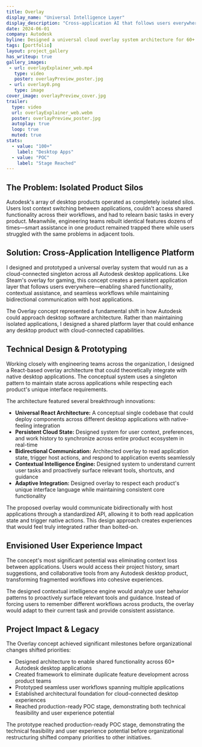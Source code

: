```yaml
---
title: Overlay
display_name: "Universal Intelligence Layer"
display_description: "Cross-application AI that follows users everywhere they create"
date: 2024-06-01
company: Autodesk
byline: Designed a universal cloud overlay system architecture for 60+ Autodesk desktop applications—creating a shared platform layer concept that reached production-ready POC stage
tags: [portfolio]
layout: project_gallery
has_writeup: true
gallery_images:
 - url: overlayExplainer_web.mp4
   type: video
   poster: overlayPreview_poster.jpg
 - url: overlay0.png
   type: image
cover_image: overlayPreview_cover.jpg
trailer:
  type: video
  url: overlayExplainer_web.webm
  poster: overlayPreview_poster.jpg
  autoplay: true
  loop: true
  muted: true
stats:
  - value: "100+"
    label: "Desktop Apps"
  - value: "POC"
    label: "Stage Reached"
---
```


## The Problem: Isolated Product Silos

Autodesk's array of desktop products operated as completely isolated silos. Users lost context switching between applications, couldn't access shared functionality across their workflows, and had to relearn basic tasks in every product. Meanwhile, engineering teams rebuilt identical features dozens of times—smart assistance in one product remained trapped there while users struggled with the same problems in adjacent tools.

## Solution: Cross-Application Intelligence Platform

I designed and prototyped a universal overlay system that would run as a cloud-connected singleton across all Autodesk desktop applications. Like Steam's overlay for gaming, this concept creates a persistent application layer that follows users everywhere—enabling shared functionality, contextual assistance, and seamless workflows while maintaining bidirectional communication with host applications.

The Overlay concept represented a fundamental shift in how Autodesk could approach desktop software architecture. Rather than maintaining isolated applications, I designed a shared platform layer that could enhance any desktop product with cloud-connected capabilities.

## Technical Design & Prototyping

Working closely with engineering teams across the organization, I designed a React-based overlay architecture that could theoretically integrate with native desktop applications. The conceptual system uses a singleton pattern to maintain state across applications while respecting each product's unique interface requirements.

The architecture featured several breakthrough innovations:

- **Universal React Architecture:** A conceptual single codebase that could deploy components across different desktop applications with native-feeling integration
- **Persistent Cloud State:** Designed system for user context, preferences, and work history to synchronize across entire product ecosystem in real-time
- **Bidirectional Communication:** Architected overlay to read application state, trigger host actions, and respond to application events seamlessly
- **Contextual Intelligence Engine:** Designed system to understand current user tasks and proactively surface relevant tools, shortcuts, and guidance
- **Adaptive Integration:** Designed overlay to respect each product's unique interface language while maintaining consistent core functionality

The proposed overlay would communicate bidirectionally with host applications through a standardized API, allowing it to both read application state and trigger native actions. This design approach creates experiences that would feel truly integrated rather than bolted-on.

## Envisioned User Experience Impact

The concept's most significant potential was eliminating context loss between applications. Users would access their project history, smart suggestions, and collaborative tools from any Autodesk desktop product, transforming fragmented workflows into cohesive experiences.

The designed contextual intelligence engine would analyze user behavior patterns to proactively surface relevant tools and guidance. Instead of forcing users to remember different workflows across products, the overlay would adapt to their current task and provide consistent assistance.

## Project Impact & Legacy

The Overlay concept achieved significant milestones before organizational changes shifted priorities:

- Designed architecture to enable shared functionality across 60+ Autodesk desktop applications
- Created framework to eliminate duplicate feature development across product teams  
- Prototyped seamless user workflows spanning multiple applications
- Established architectural foundation for cloud-connected desktop experiences
- Reached production-ready POC stage, demonstrating both technical feasibility and user experience potential

The prototype reached production-ready POC stage, demonstrating the technical feasibility and user experience potential before organizational restructuring shifted company priorities to other initiatives.
